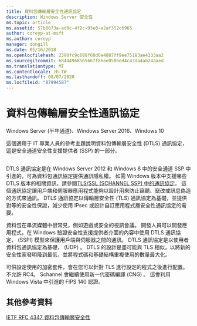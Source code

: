 ```yaml
---
title: 資料包傳輸層安全性通訊協定
description: Windows Server 安全性
ms.topic: article
ms.assetid: 57b8873a-ad9c-4f2c-93e0-a2af352c6965
author: coreyp-at-msft
ms.author: coreyp
manager: dongill
ms.date: 05/16/2018
ms.openlocfilehash: 2390fc9c688f60d6e4887ff9ee75183ae4333aa2
ms.sourcegitcommit: 68444968565667f86ee0586ed4c43da4ab24aaed
ms.translationtype: MT
ms.contentlocale: zh-TW
ms.lasthandoff: 08/07/2020
ms.locfileid: "87994587"
---
```

# <a name="datagram-transport-layer-security-protocol"></a>資料包傳輸層安全性通訊協定

Windows Server (半年通道)、Windows Server 2016、Windows 10

這個適用于 IT 專業人員的參考主題說明資料包傳輸層安全性 (DTLS) 通訊協定，這是安全通道安全性支援提供者 (SSP) 的一部分。

## <a name="BKMK_DTLS"></a>
DTLS 通訊協定是在 Windows Server 2012 和 Windows 8 中的安全通道 SSP 中引進的，可為資料包通訊協定提供通訊隱私權。 如需 Windows 版本中支援哪些 DTLS 版本的相關資訊，請參閱[TLS/SSL (SCHANNEL SSP) 中的通訊協定](/windows/win32/secauthn/protocols-in-tls-ssl--schannel-ssp-)。 這個通訊協定讓用戶端和伺服器應用程式能夠以設計用來防止竊聽、竄改或訊息偽造的方式來通訊。 DTLS 通訊協定以傳輸層安全性 (TLS) 通訊協定為基礎，並提供對等的安全性保證，減少使用 IPsec 或設計自訂應用程式層安全性通訊協定的需要。

資料包在串流媒體中很常見，例如遊戲或安全的視訊會議。 開發人員可以開發應用程式，在 Windows 驗證安全性支援提供者介面的內容中使用 DTLS 通訊協定， (SSPI) 模型來保護用戶端與伺服器之間的通訊。 DTLS 通訊協定是以使用者資料包通訊協定為基礎， (UDP) 。 DTLS 的設計是盡可能與 TLS 相似，以將新的安全性家發明降到最低，並將程式碼和基礎結構重複使用的數量最大化。

可供設定使用的加密套件，會在您可以針對 TLS 進行設定的程式之後進行配置。 不允許 RC4。 Schannel 會繼續使用新一代密碼編譯 (CNG) 。 這會利用 Windows Vista 中引進的 FIPS 140 認證。

## <a name="additional-references"></a>其他參考資料

[IETF RFC 4347 資料包傳輸層安全性](http://tools.ietf.org/html/rfc4347)